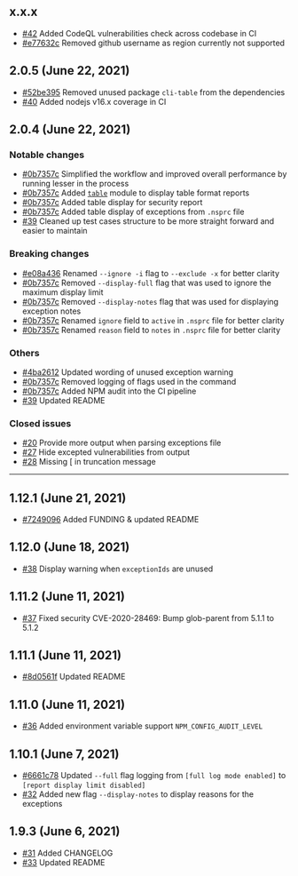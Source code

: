 ## x.x.x

* [#42](https://github.com/jeemok/better-npm-audit/pull/42) Added CodeQL vulnerabilities check across codebase in CI
* [#e77632c](https://github.com/jeemok/better-npm-audit/commit/e77632c6434f1ed78031f00bfb3d638800859466) Removed github username as region currently not supported

## 2.0.5 (June 22, 2021)

* [#52be395](https://github.com/jeemok/better-npm-audit/commit/52be39506ab134592190dc4a9e740e5cf8a28c73) Removed unused package `cli-table` from the dependencies
* [#40](https://github.com/jeemok/better-npm-audit/pull/40) Added nodejs v16.x coverage in CI

## 2.0.4 (June 22, 2021)

### Notable changes

* [#0b7357c](https://github.com/jeemok/better-npm-audit/commits/0b7357cbdb604872ef3cd774d98f73874fb5b98f) Simplified the workflow and improved overall performance by running lesser in the process
* [#0b7357c](https://github.com/jeemok/better-npm-audit/commits/0b7357cbdb604872ef3cd774d98f73874fb5b98f) Added [`table`](https://www.npmjs.com/package/table) module to display table format reports
* [#0b7357c](https://github.com/jeemok/better-npm-audit/commits/0b7357cbdb604872ef3cd774d98f73874fb5b98f) Added table display for security report
* [#0b7357c](https://github.com/jeemok/better-npm-audit/commits/0b7357cbdb604872ef3cd774d98f73874fb5b98f) Added table display of exceptions from `.nsprc` file
* [#39](https://github.com/jeemok/better-npm-audit/pull/39) Cleaned up test cases structure to be more straight forward and easier to maintain

### Breaking changes

* [#e08a436](https://github.com/jeemok/better-npm-audit/commit/e08a4365a87473087408486b8a0f38958a5c4cf1) Renamed `--ignore -i` flag to `--exclude -x` for better clarity
* [#0b7357c](https://github.com/jeemok/better-npm-audit/commit/0b7357cbdb604872ef3cd774d98f73874fb5b98f) Removed `--display-full` flag that was used to ignore the maximum display limit
* [#0b7357c](https://github.com/jeemok/better-npm-audit/commit/0b7357cbdb604872ef3cd774d98f73874fb5b98f) Removed `--display-notes` flag that was used for displaying exception notes
* [#0b7357c](https://github.com/jeemok/better-npm-audit/commit/0b7357cbdb604872ef3cd774d98f73874fb5b98f) Renamed `ignore` field to `active` in `.nsprc` file for better clarity
* [#0b7357c](https://github.com/jeemok/better-npm-audit/commit/0b7357cbdb604872ef3cd774d98f73874fb5b98f) Renamed `reason` field to `notes` in `.nsprc` file for better clarity

### Others

* [#4ba2612](https://github.com/jeemok/better-npm-audit/commit/4ba2612567fb19e97d5df40ef6a4b1b5b4a4896f) Updated wording of unused exception warning
* [#0b7357c](https://github.com/jeemok/better-npm-audit/commit/0b7357cbdb604872ef3cd774d98f73874fb5b98f) Removed logging of flags used in the command
* [#0b7357c](https://github.com/jeemok/better-npm-audit/commit/0b7357cbdb604872ef3cd774d98f73874fb5b98f) Added NPM audit into the CI pipeline
* [#39](https://github.com/jeemok/better-npm-audit/pull/39) Updated README

### Closed issues

* [#20](https://github.com/jeemok/better-npm-audit/issues/20) Provide more output when parsing exceptions file
* [#27](https://github.com/jeemok/better-npm-audit/issues/27) Hide excepted vulnerabilities from output
* [#28](https://github.com/jeemok/better-npm-audit/issues/28) Missing [ in truncation message

---

## 1.12.1 (June 21, 2021)

* [#7249096](https://github.com/jeemok/better-npm-audit/commit/724909634fa35e704d6819888fe9ec545deb4ef2) Added FUNDING & updated README

## 1.12.0 (June 18, 2021)

* [#38](https://github.com/jeemok/better-npm-audit/pull/38) Display warning when `exceptionIds` are unused

## 1.11.2 (June 11, 2021)

* [#37](https://github.com/jeemok/better-npm-audit/pull/37) Fixed security CVE-2020-28469: Bump glob-parent from 5.1.1 to 5.1.2

## 1.11.1 (June 11, 2021)

* [#8d0561f](https://github.com/jeemok/better-npm-audit/commit/8d0561ffa087a4be667e2f08dbfac1b337d2f04c) Updated README

## 1.11.0 (June 11, 2021)

* [#36](https://github.com/jeemok/better-npm-audit/pull/36) Added environment variable support `NPM_CONFIG_AUDIT_LEVEL`

## 1.10.1 (June 7, 2021)

* [#6661c78](https://github.com/jeemok/better-npm-audit/commit/6661c7885dc0df76043db087ec69349689ac610a) Updated `--full` flag logging from `[full log mode enabled]` to `[report display limit disabled]`
* [#32](https://github.com/jeemok/better-npm-audit/issues/32) Added new flag `--display-notes` to display reasons for the exceptions

## 1.9.3 (June 6, 2021)

* [#31](https://github.com/jeemok/better-npm-audit/issues/31) Added CHANGELOG
* [#33](https://github.com/jeemok/better-npm-audit/pull/33) Updated README